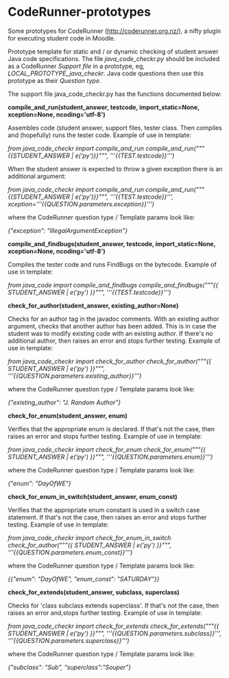 # CodeRunner-prototypes
Some prototypes for CodeRunner (http://coderunner.org.nz/), a nifty plugin for executing student code in Moodle.

Prototype template for static and / or dynamic checking of student answer Java code specifications.
The file _java_code_checkr.py_ should be included as a CodeRunner _Support file_ in a prototype,
eg, _LOCAL_PROTOTYPE_java_checkr_.
Java code questions then use this prototype as their _Question type_.

The support file java_code_checkr.py has the functions documented below:



 

__compile_and_run(student_answer, testcode, import_static=None, xception=None, ncoding='utf-8')__

Assembles code (student answer, support files, tester class.
Then compiles and (hopefully) runs the tester code.
Example of use in template:

_from java_code_checkr import compile_and_run
compile_and_run("""{{STUDENT_ANSWER | e('py')}}""", '''{{TEST.testcode}}''')_

When the student answer is expected to throw a given exception there is an additional argument:

_from java_code_checkr import compile_and_run
compile_and_run("""{{STUDENT_ANSWER | e('py')}}""", '''{{TEST.testcode}}''', xception='''{{QUESTION.parameters.exception}}''')_
    
where the CodeRunner question type / Template params look like:

_{"exception": "IllegalArgumentException"}_




__compile_and_findbugs(student_answer, testcode, import_static=None, xception=None, ncoding='utf-8')__

Compiles the tester code and runs FindBugs on the bytecode.
Example of use in template:

_from java_code import compile_and_findbugs
compile_and_findbugs("""{{ STUDENT_ANSWER | e('py') }}""", '''{{TEST.testcode}}''')_




__check_for_author(student_answer, existing_author=None)__

Checks for an author tag in the javadoc comments. With an existing
author argument, checks that another author has been added.
This is in case the student was to modify existing code with an existing author.
If there's no additional author, then raises an error and stops further testing.
Example of use in template:

_from java_code_checkr import check_for_author
check_for_author("""{{ STUDENT_ANSWER | e('py') }}""", '''{{QUESTION.parameters.existing_author}}''')_

where the CodeRunner question type / Template params look like:

_{"existing_author": "J. Random Author"}_




__check_for_enum(student_answer, enum)__

Verifies that the appropriate enum is declared.
If that's not the case, then raises an error and stops further testing.
Example of use in template:

_from java_code_checkr import check_for_enum
check_for_enum("""{{ STUDENT_ANSWER | e('py') }}""", '''{{QUESTION.parameters.enum}}''')_

where the CodeRunner question type / Template params look like:

_{"enum": "DayOfWE"}_


 

__check_for_enum_in_switch(student_answer, enum_const)__

Verifies that the appropriate enum constant is used in a switch case statement.
If that's not the case, then raises an error and stops further testing.
Example of use in template:

_from java_code_checkr import check_for_enum_in_switch
check_for_author("""{{ STUDENT_ANSWER | e('py') }}""", '''{{QUESTION.parameters.enum_const}}''')_

where the CodeRunner question type / Template params look like:

_{{"enum": "DayOfWE", "enum_const": "SATURDAY"}}_


 

__check_for_extends(student_answer, subclass, superclass)__

Checks for 'class subclass extends superclass'.
If that's not the case, then raises an error and,stops further testing.
Example of use in template:

_from java_code_checkr import check_for_extends
check_for_extends("""{{ STUDENT_ANSWER | e('py') }}""", '''{{QUESTION.parameters.subclass}}''', '''{{QUESTION.parameters.superclass}}''')_

where the CodeRunner question type / Template params look like:

_{"subclass": "Sub", "superclass":"Souper"}_
